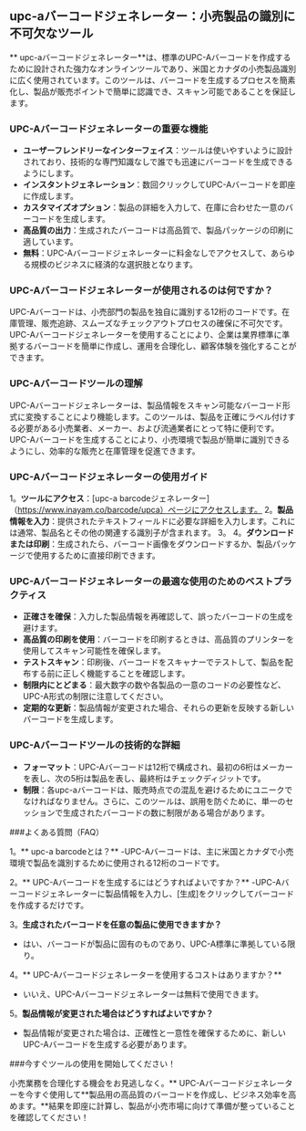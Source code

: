 ## upc-aバーコードジェネレーター：小売製品の識別に不可欠なツール

** upc-aバーコードジェネレーター**は、標準のUPC-Aバーコードを作成するために設計された強力なオンラインツールであり、米国とカナダの小売製品識別に広く使用されています。このツールは、バーコードを生成するプロセスを簡素化し、製品が販売ポイントで簡単に認識でき、スキャン可能であることを保証します。

### UPC-Aバーコードジェネレーターの重要な機能

-  **ユーザーフレンドリーなインターフェイス**：ツールは使いやすいように設計されており、技術的な専門知識なしで誰でも迅速にバーコードを生成できるようにします。
-  **インスタントジェネレーション**：数回クリックしてUPC-Aバーコードを即座に作成します。
-  **カスタマイズオプション**：製品の詳細を入力して、在庫に合わせた一意のバーコードを生成します。
-  **高品質の出力**：生成されたバーコードは高品質で、製品パッケージの印刷に適しています。
-  **無料**：UPC-Aバーコードジェネレーターに料金なしでアクセスして、あらゆる規模のビジネスに経済的な選択肢となります。

### UPC-Aバーコードジェネレーターが使用されるのは何ですか？

UPC-Aバーコードは、小売部門の製品を独自に識別する12桁のコードです。在庫管理、販売追跡、スムーズなチェックアウトプロセスの確保に不可欠です。UPC-Aバーコードジェネレーターを使用することにより、企業は業界標準に準拠するバーコードを簡単に作成し、運用を合理化し、顧客体験を強化することができます。

### UPC-Aバーコードツールの理解

UPC-Aバーコードジェネレーターは、製品情報をスキャン可能なバーコード形式に変換することにより機能します。このツールは、製品を正確にラベル付けする必要がある小売業者、メーカー、および流通業者にとって特に便利です。UPC-Aバーコードを生成することにより、小売環境で製品が簡単に識別できるようにし、効率的な販売と在庫管理を促進できます。

### UPC-Aバーコードジェネレーターの使用ガイド

1。**ツールにアクセス**：[upc-a barcodeジェネレーター]（https://www.inayam.co/barcode/upca）ページにアクセスします。
2。**製品情報を入力**：提供されたテキストフィールドに必要な詳細を入力します。これには通常、製品名とその他の関連する識別子が含まれます。
3。
4。**ダウンロードまたは印刷**：生成されたら、バーコード画像をダウンロードするか、製品パッケージで使用するために直接印刷できます。

### UPC-Aバーコードジェネレーターの最適な使用のためのベストプラクティス

-  **正確さを確保**：入力した製品情報を再確認して、誤ったバーコードの生成を避けます。
-  **高品質の印刷を使用**：バーコードを印刷するときは、高品質のプリンターを使用してスキャン可能性を確保します。
-  **テストスキャン**：印刷後、バーコードをスキャナーでテストして、製品を配布する前に正しく機能することを確認します。
-  **制限内にとどまる**：最大数字の数や各製品の一意のコードの必要性など、UPC-A形式の制限に注意してください。
-  **定期的な更新**：製品情報が変更された場合、それらの更新を反映する新しいバーコードを生成します。

### UPC-Aバーコードツールの技術的な詳細

-  **フォーマット**：UPC-Aバーコードは12桁で構成され、最初の6桁はメーカーを表し、次の5桁は製品を表し、最終桁はチェックディジットです。
-  **制限**：各upc-aバーコードは、販売時点での混乱を避けるためにユニークでなければなりません。さらに、このツールは、誤用を防ぐために、単一のセッションで生成されたバーコードの数に制限がある場合があります。

###よくある質問（FAQ）

1。** upc-a barcodeとは？**
-UPC-Aバーコードは、主に米国とカナダで小売環境で製品を識別するために使用される12桁のコードです。

2。** UPC-Aバーコードを生成するにはどうすればよいですか？**
-UPC-Aバーコードジェネレーターに製品情報を入力し、[生成]をクリックしてバーコードを作成するだけです。

3。**生成されたバーコードを任意の製品に使用できますか？**
- はい、バーコードが製品に固有のものであり、UPC-A標準に準拠している限り。

4。** UPC-Aバーコードジェネレーターを使用するコストはありますか？**
- いいえ、UPC-Aバーコードジェネレーターは無料で使用できます。

5。**製品情報が変更された場合はどうすればよいですか？**
- 製品情報が変更された場合は、正確性と一意性を確保するために、新しいUPC-Aバーコードを生成する必要があります。

###今すぐツールの使用を開始してください！

小売業務を合理化する機会をお見逃しなく。** UPC-Aバーコードジェネレーターを今すぐ使用して**製品用の高品質のバーコードを作成し、ビジネス効率を高めます。**結果を即座に計算し、製品が小売市場に向けて準備が整っていることを確認してください！